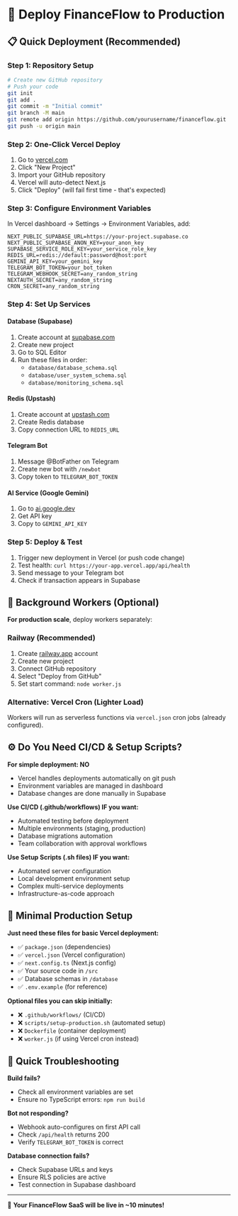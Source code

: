 # 🚀 Deploy FinanceFlow to Production

## 📋 Quick Deployment (Recommended)

### **Step 1: Repository Setup**
```bash
# Create new GitHub repository
# Push your code
git init
git add .
git commit -m "Initial commit"
git branch -M main
git remote add origin https://github.com/yourusername/financeflow.git
git push -u origin main
```

### **Step 2: One-Click Vercel Deploy**
1. Go to [vercel.com](https://vercel.com)
2. Click "New Project" 
3. Import your GitHub repository
4. Vercel will auto-detect Next.js
5. Click "Deploy" (will fail first time - that's expected)

### **Step 3: Configure Environment Variables**
In Vercel dashboard → Settings → Environment Variables, add:

```env
NEXT_PUBLIC_SUPABASE_URL=https://your-project.supabase.co
NEXT_PUBLIC_SUPABASE_ANON_KEY=your_anon_key
SUPABASE_SERVICE_ROLE_KEY=your_service_role_key
REDIS_URL=redis://default:password@host:port
GEMINI_API_KEY=your_gemini_key
TELEGRAM_BOT_TOKEN=your_bot_token
TELEGRAM_WEBHOOK_SECRET=any_random_string
NEXTAUTH_SECRET=any_random_string
CRON_SECRET=any_random_string
```

### **Step 4: Set Up Services**

#### **Database (Supabase)**
1. Create account at [supabase.com](https://supabase.com)
2. Create new project  
3. Go to SQL Editor
4. Run these files in order:
   - `database/database_schema.sql`
   - `database/user_system_schema.sql` 
   - `database/monitoring_schema.sql`

#### **Redis (Upstash)**
1. Create account at [upstash.com](https://upstash.com)
2. Create Redis database
3. Copy connection URL to `REDIS_URL`

#### **Telegram Bot**
1. Message @BotFather on Telegram
2. Create new bot with `/newbot`
3. Copy token to `TELEGRAM_BOT_TOKEN`

#### **AI Service (Google Gemini)**
1. Go to [ai.google.dev](https://ai.google.dev)
2. Get API key
3. Copy to `GEMINI_API_KEY`

### **Step 5: Deploy & Test**
1. Trigger new deployment in Vercel (or push code change)
2. Test health: `curl https://your-app.vercel.app/api/health`
3. Send message to your Telegram bot
4. Check if transaction appears in Supabase

## 🔧 Background Workers (Optional)

**For production scale**, deploy workers separately:

### Railway (Recommended)
1. Create [railway.app](https://railway.app) account
2. Create new project  
3. Connect GitHub repository
4. Select "Deploy from GitHub"
5. Set start command: `node worker.js`

### Alternative: Vercel Cron (Lighter Load)
Workers will run as serverless functions via `vercel.json` cron jobs (already configured).

## ⚙️ Do You Need CI/CD & Setup Scripts?

**For simple deployment: NO**
- Vercel handles deployments automatically on git push
- Environment variables are managed in dashboard
- Database changes are done manually in Supabase

**Use CI/CD (.github/workflows) IF you want:**
- Automated testing before deployment
- Multiple environments (staging, production)
- Database migrations automation
- Team collaboration with approval workflows

**Use Setup Scripts (.sh files) IF you want:**
- Automated server configuration
- Local development environment setup
- Complex multi-service deployments
- Infrastructure-as-code approach

## 🎯 Minimal Production Setup

**Just need these files for basic Vercel deployment:**
- ✅ `package.json` (dependencies)
- ✅ `vercel.json` (Vercel configuration)
- ✅ `next.config.ts` (Next.js config)
- ✅ Your source code in `/src`
- ✅ Database schemas in `/database` 
- ✅ `.env.example` (for reference)

**Optional files you can skip initially:**
- ❌ `.github/workflows/` (CI/CD)
- ❌ `scripts/setup-production.sh` (automated setup)
- ❌ `Dockerfile` (container deployment)
- ❌ `worker.js` (if using Vercel cron instead)

## 🚨 Quick Troubleshooting

**Build fails?**
- Check all environment variables are set
- Ensure no TypeScript errors: `npm run build`

**Bot not responding?**
- Webhook auto-configures on first API call
- Check `/api/health` returns 200
- Verify `TELEGRAM_BOT_TOKEN` is correct

**Database connection fails?**
- Check Supabase URLs and keys
- Ensure RLS policies are active
- Test connection in Supabase dashboard

---

🎉 **Your FinanceFlow SaaS will be live in ~10 minutes!**